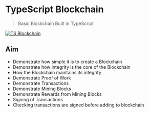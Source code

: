 # TypeScript Blockchain
> Basic Blockchain Built in TypeScript 

[![TS Blockchain](https://github.com/alajfit/ts.blockchain/actions/workflows/actions.yml/badge.svg)](https://github.com/alajfit/ts.blockchain/actions/workflows/actions.yml)

## Aim
- Demonstrate how simple it is to create a Blockchain
- Demonstrate how integrity is the core of the Blockchain
- How the Blockchain maintains its integrity
- Demonstrate Proof of Work
- Demonstrate Transactions
- Demonstrate Mining Blocks
- Demonstrate Rewards from Mining Blocks
- Signing of Transactions
- Checking transactions are signed before adding to blockchain
